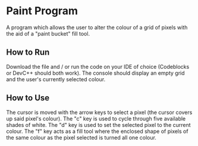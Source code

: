 # Paint Program

A program which allows the user to alter the colour of a grid of pixels with the aid of a "paint bucket" fill tool.

## How to Run

Download the file and / or run the code on your IDE of choice (Codeblocks or DevC++ should both work). The console should display an empty grid and the user's currently selected colour.

## How to Use

The cursor is moved with the arrow keys to select a pixel (the cursor covers up said pixel's colour). The "c" key is used to cycle through five available shades of white. The "d" key is used to set the selected pixel to the current colour. The "f" key acts as a fill tool where the enclosed shape of pixels of the same colour as the pixel selected is turned all one colour.
